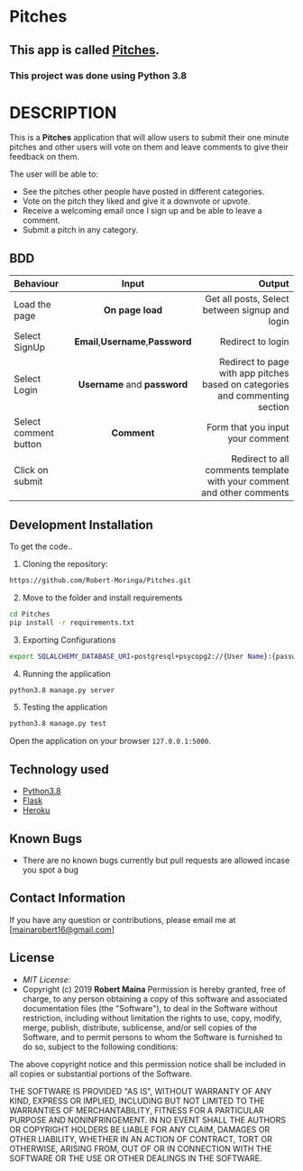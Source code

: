 # Pitches

## This app is called [Pitches](https://github.com/Robert-Moringa/Pitches.git).

### **This project was done using Python 3.8** 

# DESCRIPTION

This is a **Pitches** application that will allow users to submit their one minute pitches and other users will vote on them and leave comments to give their feedback on them.   

The user will be able to:

* See the pitches other people have posted in different categories.
* Vote on the pitch they liked and give it a downvote or upvote.
* Receive a welcoming email once I sign up and be able to leave a comment.
* Submit a pitch in any category.


## BDD
| Behaviour | Input | Output |
| :---------------- | :---------------: | ------------------: |
| Load the page | **On page load** | Get all posts, Select between signup and login|
| Select SignUp| **Email**,**Username**,**Password** | Redirect to login|
| Select Login | **Username** and **password** | Redirect to page with app pitches based on categories and commenting section|
| Select comment button | **Comment** | Form that you input your comment|
| Click on submit |  | Redirect to all comments template with your comment and other comments|



## Development Installation
To get the code..

1. Cloning the repository:
  ```bash
  https://github.com/Robert-Moringa/Pitches.git
  ```
2. Move to the folder and install requirements
  ```bash
  cd Pitches
  pip install -r requirements.txt
  ```
3. Exporting Configurations
  ```bash
  export SQLALCHEMY_DATABASE_URI=postgresql+psycopg2://{User Name}:{password}@localhost/{database name}
  ```
4. Running the application
  ```bash
  python3.8 manage.py server
  ```
5. Testing the application
  ```bash
  python3.8 manage.py test
  ```
Open the application on your browser `127.0.0.1:5000`.


## Technology used

* [Python3.8](https://www.python.org/)
* [Flask](http://flask.pocoo.org/)
* [Heroku](https://heroku.com)


## Known Bugs
* There are no known bugs currently but pull requests are allowed incase you spot a bug

## Contact Information 

If you have any question or contributions, please email me at [mainarobert16@gmail.com]

## License
* *MIT License:*
* Copyright (c) 2019 **Robert Maina**
Permission is hereby granted, free of charge, to any person obtaining a copy
of this software and associated documentation files (the "Software"), to deal
in the Software without restriction, including without limitation the rights
to use, copy, modify, merge, publish, distribute, sublicense, and/or sell
copies of the Software, and to permit persons to whom the Software is
furnished to do so, subject to the following conditions:

The above copyright notice and this permission notice shall be included in all
copies or substantial portions of the Software.

THE SOFTWARE IS PROVIDED "AS IS", WITHOUT WARRANTY OF ANY KIND, EXPRESS OR
IMPLIED, INCLUDING BUT NOT LIMITED TO THE WARRANTIES OF MERCHANTABILITY,
FITNESS FOR A PARTICULAR PURPOSE AND NONINFRINGEMENT. IN NO EVENT SHALL THE
AUTHORS OR COPYRIGHT HOLDERS BE LIABLE FOR ANY CLAIM, DAMAGES OR OTHER
LIABILITY, WHETHER IN AN ACTION OF CONTRACT, TORT OR OTHERWISE, ARISING FROM,
OUT OF OR IN CONNECTION WITH THE SOFTWARE OR THE USE OR OTHER DEALINGS IN THE
SOFTWARE.